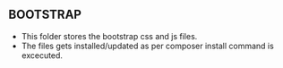 ## BOOTSTRAP
- This folder stores the bootstrap css and js files.
- The files gets installed/updated as per composer install command is excecuted.
